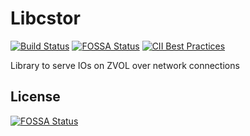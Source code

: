 # Libcstor
[![Build Status](https://travis-ci.org/openebs/cstor.svg?branch=develop)](https://travis-ci.org/openebs/cstor)
[![FOSSA Status](https://app.fossa.io/api/projects/git%2Bgithub.com%2Fopenebs%2Flibcstor.svg?type=shield)](https://app.fossa.io/projects/git%2Bgithub.com%2Fopenebs%2Flibcstor?ref=badge_shield)
[![CII Best Practices](https://bestpractices.coreinfrastructure.org/projects/2765/badge)](https://bestpractices.coreinfrastructure.org/projects/2765)

Library to serve IOs on ZVOL over network connections


## License
[![FOSSA Status](https://app.fossa.io/api/projects/git%2Bgithub.com%2Fopenebs%2Flibcstor.svg?type=large)](https://app.fossa.io/projects/git%2Bgithub.com%2Fopenebs%2Flibcstor?ref=badge_large)

